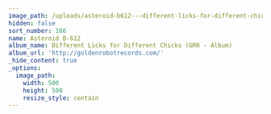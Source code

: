 ```yaml
---
image_path: /uploads/asteroid-b612---different-licks-for-different-chicks---ep.jpg
hidden: false
sort_number: 166
name: Asteroid B-612
album_name: Different Licks for Different Chicks (GRR - Album)
album_url: 'http://goldenrobotrecords.com/'
_hide_content: true
_options:
  image_path:
    width: 500
    height: 500
    resize_style: contain
---
```


